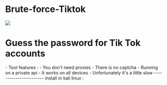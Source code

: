 # Brute-force-Tiktok
<img src="https://h.top4top.io/p_2096joa671.jpeg">
<h1> Guess the password for Tik Tok accounts</h1>
-
Tool features :
- You don't need proxies
- There is no captcha
- Running on a private api
- It works on all devices
- Unfortunately it's a little slow
-----------------------
install in kali linux :
